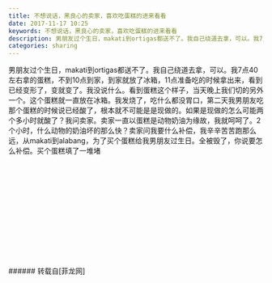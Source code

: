 ```yaml
---
title: 不想说话，黑良心的卖家，喜欢吃蛋糕的进来看看
date: 2017-11-17 10:25
keywords: 不想说话，黑良心的卖家，喜欢吃蛋糕的进来看看
description: 男朋友过个生日，makati到ortigas都送不了。我自己绕道去拿，可以。我7点40左右拿的蛋糕，不到10点到家，到家就放了冰箱，11点准备吃的时候拿出来，看到已经变形了，变就变了。我没说什么。看到蛋糕这个样子，当天晚上我们切的另外一个。这个蛋糕就一直放在冰箱。我发烧了，吃什么都没胃口，第二天我男朋友吃那个蛋糕的时候说已经酸了，根本就不可能是是现做的。如果是现做的怎么可能两个多小时就酸了？我问卖家。卖家一直以蛋糕是动物奶油为缘故，我就呵呵了。2个小时，什么动物的奶油坏的那么快？卖家问我要什么补偿，我辛辛苦苦跑那么远，从makati到alabang，为了买个蛋糕给我男朋友过生日。全被毁了，你说要怎么补偿。买个蛋糕填了一堆堵
categories: sharing
---
```

<td class="t_f" id="postmessage_982646">

男朋友过个生日，makati到ortigas都送不了。我自己绕道去拿，可以。我7点40左右拿的蛋糕，不到10点到家，到家就放了冰箱，11点准备吃的时候拿出来，看到已经变形了，变就变了。我没说什么。看到蛋糕这个样子，当天晚上我们切的另外一个。这个蛋糕就一直放在冰箱。我发烧了，吃什么都没胃口，第二天我男朋友吃那个蛋糕的时候说已经酸了，根本就不可能是是现做的。如果是现做的怎么可能两个多小时就酸了？我问卖家。卖家一直以蛋糕是动物奶油为缘故，我就呵呵了。2个小时，什么动物的奶油坏的那么快？卖家问我要什么补偿，我辛辛苦苦跑那么远，从makati到alabang，为了买个蛋糕给我男朋友过生日。全被毁了，你说要怎么补偿。买个蛋糕填了一堆堵<br/>
<img alt="" border="0" class="zoom" data-cf-modified-21bf4a7f770fc35159360660-="" file="http://www.flw.ph/data/appbyme/upload/image/201711/17/XjpHpwi9iGu2.jpg" id="aimg_x9L0x" lazyloadthumb="1" onclick="" onmouseover="" src="http://www.flw.ph/data/appbyme/upload/image/201711/17/XjpHpwi9iGu2.jpg"/><br/>
<br/>
<img alt="" border="0" class="zoom" data-cf-modified-21bf4a7f770fc35159360660-="" file="http://www.flw.ph/data/appbyme/upload/image/201711/17/fFP7jtEVoHTY.jpg" id="aimg_qLMq6" lazyloadthumb="1" onclick="" onmouseover="" src="http://www.flw.ph/data/appbyme/upload/image/201711/17/fFP7jtEVoHTY.jpg"/><br/>
<br/>
<img alt="" border="0" class="zoom" data-cf-modified-21bf4a7f770fc35159360660-="" file="http://www.flw.ph/data/appbyme/upload/image/201711/17/FPOcoPxRjaLD.jpg" id="aimg_aAApa" lazyloadthumb="1" onclick="" onmouseover="" src="http://www.flw.ph/data/appbyme/upload/image/201711/17/FPOcoPxRjaLD.jpg"/><br/>
<br/>
<img alt="" border="0" class="zoom" data-cf-modified-21bf4a7f770fc35159360660-="" file="http://www.flw.ph/data/appbyme/upload/image/201711/17/Jf2R4cqSHTfV.jpg" id="aimg_Qv1vk" lazyloadthumb="1" onclick="" onmouseover="" src="http://www.flw.ph/data/appbyme/upload/image/201711/17/Jf2R4cqSHTfV.jpg"/><br/>
<br/>
<img alt="" border="0" class="zoom" data-cf-modified-21bf4a7f770fc35159360660-="" file="http://www.flw.ph/data/appbyme/upload/image/201711/17/KClI93b8BVv3.jpg" id="aimg_FY4Wm" lazyloadthumb="1" onclick="" onmouseover="" src="http://www.flw.ph/data/appbyme/upload/image/201711/17/KClI93b8BVv3.jpg"/><br/>
<br/>
<img alt="" border="0" class="zoom" data-cf-modified-21bf4a7f770fc35159360660-="" file="http://www.flw.ph/data/appbyme/upload/image/201711/17/ITRAt7PA63XG.jpg" id="aimg_fPV3B" lazyloadthumb="1" onclick="" onmouseover="" src="http://www.flw.ph/data/appbyme/upload/image/201711/17/ITRAt7PA63XG.jpg"/><br/>
<br/>
<img alt="" border="0" class="zoom" data-cf-modified-21bf4a7f770fc35159360660-="" file="http://www.flw.ph/data/appbyme/upload/image/201711/17/UI1Cv3bWQULw.jpg" id="aimg_GhQvp" lazyloadthumb="1" onclick="" onmouseover="" src="http://www.flw.ph/data/appbyme/upload/image/201711/17/UI1Cv3bWQULw.jpg"/><br/>
<br/>
<img alt="" border="0" class="zoom" data-cf-modified-21bf4a7f770fc35159360660-="" file="http://www.flw.ph/data/appbyme/upload/image/201711/17/H6a86k107TVg.jpg" id="aimg_CSf9u" lazyloadthumb="1" onclick="" onmouseover="" src="http://www.flw.ph/data/appbyme/upload/image/201711/17/H6a86k107TVg.jpg"/><br/>
<br/>
<img alt="" border="0" class="zoom" data-cf-modified-21bf4a7f770fc35159360660-="" file="http://www.flw.ph/data/appbyme/upload/image/201711/17/6OWe8bKmyu93.jpg" id="aimg_PiM99" lazyloadthumb="1" onclick="" onmouseover="" src="http://www.flw.ph/data/appbyme/upload/image/201711/17/6OWe8bKmyu93.jpg"/><br/>
<br/>
<img alt="" border="0" class="zoom" data-cf-modified-21bf4a7f770fc35159360660-="" file="http://www.flw.ph/data/appbyme/upload/image/201711/17/fYouQQHmeDs8.jpg" id="aimg_WBGA8" lazyloadthumb="1" onclick="" onmouseover="" src="http://www.flw.ph/data/appbyme/upload/image/201711/17/fYouQQHmeDs8.jpg"/><br/>
<br/>
<img alt="" border="0" class="zoom" data-cf-modified-21bf4a7f770fc35159360660-="" file="http://www.flw.ph/data/appbyme/upload/image/201711/17/g0spj11IuBA5.jpg" id="aimg_ls6Xt" lazyloadthumb="1" onclick="" onmouseover="" src="http://www.flw.ph/data/appbyme/upload/image/201711/17/g0spj11IuBA5.jpg"/><br/>
<br/>
<img alt="" border="0" class="zoom" data-cf-modified-21bf4a7f770fc35159360660-="" file="http://www.flw.ph/data/appbyme/upload/image/201711/17/ymWo6yEqMxNF.jpg" id="aimg_xXkP7" lazyloadthumb="1" onclick="" onmouseover="" src="http://www.flw.ph/data/appbyme/upload/image/201711/17/ymWo6yEqMxNF.jpg"/><br/>
<br/>
</td>
###### 转载自[菲龙网]